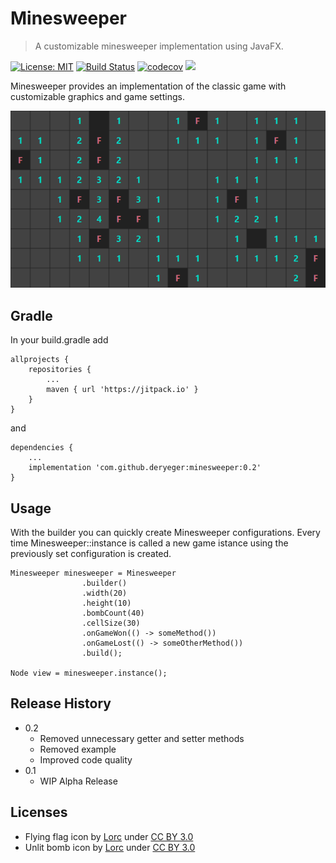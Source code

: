 # Minesweeper 

> A customizable minesweeper implementation using JavaFX.

[![License: MIT](https://img.shields.io/badge/License-MIT-yellow.svg)](https://opensource.org/licenses/MIT)
[![Build Status](https://travis-ci.com/DerYeger/minesweeper.svg?token=juB9bV6tFyoA5v7Hx1o4&branch=master)](https://travis-ci.com/DerYeger/minesweeper)
[![codecov](https://codecov.io/gh/DerYeger/minesweeper/branch/master/graph/badge.svg)](https://codecov.io/gh/DerYeger/minesweeper)
[![](https://jitpack.io/v/DerYeger/minesweeper.svg)](https://jitpack.io/#DerYeger/minesweeper)

Minesweeper provides an implementation of the classic game with customizable graphics and game settings.

![](pictures/minesweeper.png)

## Gradle

In your build.gradle add
```
allprojects {
    repositories {
        ...
        maven { url 'https://jitpack.io' }
    }
}
```
and
```
dependencies {
    ...
    implementation 'com.github.deryeger:minesweeper:0.2'
}
```

## Usage

With the builder you can quickly create Minesweeper configurations. Every time Minesweeper::instance is called a new game istance using the previously set configuration is created.
```
Minesweeper minesweeper = Minesweeper
                .builder()
                .width(20)
                .height(10)
                .bombCount(40)
                .cellSize(30)
                .onGameWon(() -> someMethod())
                .onGameLost(() -> someOtherMethod())
                .build();

Node view = minesweeper.instance();
```

## Release History

- 0.2
    - Removed unnecessary getter and setter methods
    - Removed example
    - Improved code quality
- 0.1
    - WIP Alpha Release

## Licenses

- Flying flag icon by [Lorc](http://lorcblog.blogspot.com/) under [CC BY 3.0](https://creativecommons.org/licenses/by/3.0/)
- Unlit bomb icon by [Lorc](http://lorcblog.blogspot.com/) under [CC BY 3.0](https://creativecommons.org/licenses/by/3.0/)